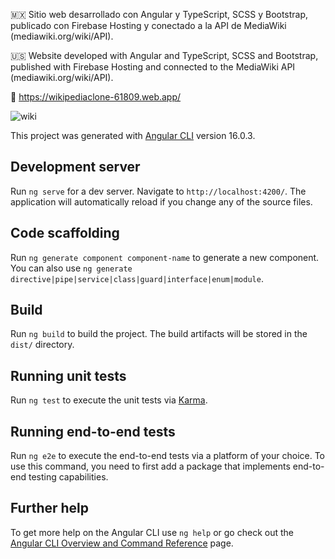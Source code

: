 🇲🇽 Sitio web desarrollado con Angular y TypeScript, SCSS y Bootstrap, publicado con Firebase Hosting y conectado a la API de MediaWiki (mediawiki.org/wiki/API).

🇺🇸 Website developed with Angular and TypeScript, SCSS and Bootstrap, published with Firebase Hosting and connected to the MediaWiki API (mediawiki.org/wiki/API).

🔗 https://wikipediaclone-61809.web.app/

![wiki](https://github.com/user-attachments/assets/1b7e37c0-9d49-4b5b-b69c-a808cdc21a6f)


This project was generated with [Angular CLI](https://github.com/angular/angular-cli) version 16.0.3.
## Development server

Run `ng serve` for a dev server. Navigate to `http://localhost:4200/`. The application will automatically reload if you change any of the source files.

## Code scaffolding

Run `ng generate component component-name` to generate a new component. You can also use `ng generate directive|pipe|service|class|guard|interface|enum|module`.

## Build

Run `ng build` to build the project. The build artifacts will be stored in the `dist/` directory.

## Running unit tests

Run `ng test` to execute the unit tests via [Karma](https://karma-runner.github.io).

## Running end-to-end tests

Run `ng e2e` to execute the end-to-end tests via a platform of your choice. To use this command, you need to first add a package that implements end-to-end testing capabilities.

## Further help

To get more help on the Angular CLI use `ng help` or go check out the [Angular CLI Overview and Command Reference](https://angular.io/cli) page.
